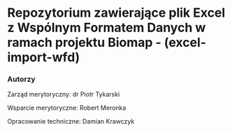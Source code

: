 # Repozytorium zawierające plik Excel z Wspólnym Formatem Danych w ramach projektu Biomap - (excel-import-wfd)

### Autorzy
Zarząd merytoryczny: dr Piotr Tykarski

Wsparcie merytoryczne: Robert Meronka

Opracowanie techniczne: Damian Krawczyk
